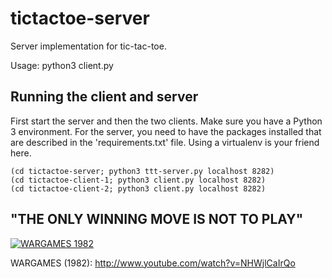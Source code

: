 # tictactoe-server

Server implementation for tic-tac-toe.

Usage: python3 client.py <bind-to-host> <bind-to-port>

## Running the client and server

First start the server and then the two clients. Make sure you have a
Python 3 environment. For the server, you need to have the packages
installed that are described in the 'requirements.txt' file. Using a
virtualenv is your friend here.

```
(cd tictactoe-server; python3 ttt-server.py localhost 8282)
(cd tictactoe-client-1; python3 client.py localhost 8282)
(cd tictactoe-client-2; python3 client.py localhost 8282)
```

## "THE ONLY WINNING MOVE IS NOT TO PLAY"

[![WARGAMES 1982](http://img.youtube.com/vi/NHWjlCaIrQo/0.jpg)](http://www.youtube.com/watch?v=NHWjlCaIrQo "WARGAMES 1982")

WARGAMES (1982): http://www.youtube.com/watch?v=NHWjlCaIrQo

